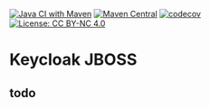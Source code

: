 [![Java CI with Maven](https://github.com/CGS-IT/jee_microservices_training_2023/actions/workflows/maven.yml/badge.svg)](https://github.com/CGS-IT/jee_microservices_training_2023/actions/workflows/maven.yml)
[![Maven Central](https://maven-badges.herokuapp.com/maven-central/jee_micro/jee_micro/badge.svg)](https://maven-badges.herokuapp.com/maven-central/jee_micro/jee_micro)
[![codecov](https://codecov.io/gh/jeemicro/main/graph/badge.svg)](https://codecov.io/gh/)
[![License: CC BY-NC 4.0](https://img.shields.io/badge/License-CC%20BY--NC%204.0-lightgrey.svg)](https://creativecommons.org/licenses/by-nc/4.0/)

# Keycloak JBOSS 
## todo
